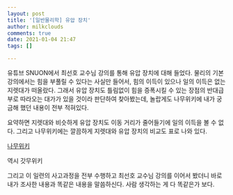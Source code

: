 ```yaml
---
layout: post
title: '[일반물리학] 유압 장치'
author: milkclouds
comments: true
date: 2021-01-04 21:47
tags: []

---
```


유튜브 SNUON에서 최선호 교수님 강의를 통해 유압 장치에 대해 들었다. 물리의 기본 강의에서는 힘을 부풀릴 수 있다는 사실만 들어서, 힘의 이득이 있으나 일의 이득은 없는 지렛대가 떠올랐다. 그래서 유압 장치도 틀림없이 힘을 증폭시킬 수 있는 장점의 반대급부로 따라오는 대가가 있을 것이라 판단하여 찾아봤는데, 놀랍게도 나무위키에 내가 궁금해 했던 내용이 전부 적혀있다.   

요약하면 지렛대와 비슷하게 유압 장치도 이동 거리가 줄어들기에 일의 이득을 볼 수 없다. 그리고 나무위키에는 깔끔하게 지렛대와 유압 장치의 비교도 표로 나와 있다.  

[나무위키](https://namu.wiki/w/%ED%8C%8C%EC%8A%A4%EC%B9%BC%EC%9D%98%20%EC%9B%90%EB%A6%AC)  


역시 갓무위키  




그리고 이 일련의 사고과정을 전부 수행하고 최선호 교수님 강의를 이어서 봤더니 바로 내가 조사한 내용과 똑같은 내용을 말씀하신다. 사람 생각하는 게 다 똑같은가 보다.

